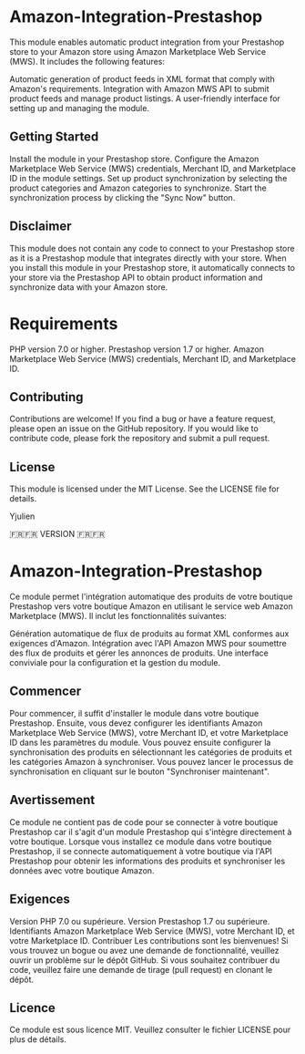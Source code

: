 # Amazon-Integration-Prestashop

This module enables automatic product integration from your Prestashop store to your Amazon store using Amazon Marketplace Web Service (MWS). It includes the following features:

Automatic generation of product feeds in XML format that comply with Amazon's requirements.
Integration with Amazon MWS API to submit product feeds and manage product listings.
A user-friendly interface for setting up and managing the module.

## Getting Started

Install the module in your Prestashop store.
Configure the Amazon Marketplace Web Service (MWS) credentials, Merchant ID, and Marketplace ID in the module settings.
Set up product synchronization by selecting the product categories and Amazon categories to synchronize.
Start the synchronization process by clicking the "Sync Now" button.

## Disclaimer

This module does not contain any code to connect to your Prestashop store as it is a Prestashop module that integrates directly with your store. When you install this module in your Prestashop store, it automatically connects to your store via the Prestashop API to obtain product information and synchronize data with your Amazon store.

# Requirements
PHP version 7.0 or higher.
Prestashop version 1.7 or higher.
Amazon Marketplace Web Service (MWS) credentials, Merchant ID, and Marketplace ID.

## Contributing

Contributions are welcome! If you find a bug or have a feature request, please open an issue on the GitHub repository. If you would like to contribute code, please fork the repository and submit a pull request.

## License
This module is licensed under the MIT License. See the LICENSE file for details.

Yjulien

🇫🇷🇫🇷 VERSION 🇫🇷🇫🇷


# Amazon-Integration-Prestashop
Ce module permet l'intégration automatique des produits de votre boutique Prestashop vers votre boutique Amazon en utilisant le service web Amazon Marketplace (MWS). Il inclut les fonctionnalités suivantes:

Génération automatique de flux de produits au format XML conformes aux exigences d'Amazon.
Intégration avec l'API Amazon MWS pour soumettre des flux de produits et gérer les annonces de produits.
Une interface conviviale pour la configuration et la gestion du module.
## Commencer
Pour commencer, il suffit d'installer le module dans votre boutique Prestashop. Ensuite, vous devez configurer les identifiants Amazon Marketplace Web Service (MWS), votre Merchant ID, et votre Marketplace ID dans les paramètres du module. Vous pouvez ensuite configurer la synchronisation des produits en sélectionnant les catégories de produits et les catégories Amazon à synchroniser. Vous pouvez lancer le processus de synchronisation en cliquant sur le bouton "Synchroniser maintenant".

## Avertissement
Ce module ne contient pas de code pour se connecter à votre boutique Prestashop car il s'agit d'un module Prestashop qui s'intègre directement à votre boutique. Lorsque vous installez ce module dans votre boutique Prestashop, il se connecte automatiquement à votre boutique via l'API Prestashop pour obtenir les informations des produits et synchroniser les données avec votre boutique Amazon.

## Exigences
Version PHP 7.0 ou supérieure.
Version Prestashop 1.7 ou supérieure.
Identifiants Amazon Marketplace Web Service (MWS), votre Merchant ID, et votre Marketplace ID.
Contribuer
Les contributions sont les bienvenues! Si vous trouvez un bogue ou avez une demande de fonctionnalité, veuillez ouvrir un problème sur le dépôt GitHub. Si vous souhaitez contribuer du code, veuillez faire une demande de tirage (pull request) en clonant le dépôt.

## Licence
Ce module est sous licence MIT. Veuillez consulter le fichier LICENSE pour plus de détails.
